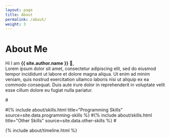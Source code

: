 ```yaml
---
layout: page
title: About
permalink: /about/
weight: 3
---
```


# **About Me**

Hi I am **{{ site.author.name }}** :wave:,<br>
Lorem ipsum dolor sit amet, consectetur adipiscing elit, sed do eiusmod tempor incididunt ut labore et dolore magna aliqua. Ut enim ad minim veniam, quis nostrud exercitation ullamco laboris nisi ut aliquip ex ea commodo consequat. Duis aute irure dolor in reprehenderit in voluptate velit esse cillum dolore eu fugiat nulla pariatur.

#<div class="row">
#{% include about/skills.html title="Programming Skills" source=site.data.programming-skills %}
#{% include about/skills.html title="Other Skills" source=site.data.other-skills %}
#</div>

<div class="row">
{% include about/timeline.html %}
</div>
